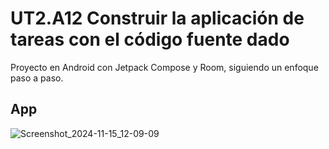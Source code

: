 # UT2.A12 Construir la aplicación de tareas con el código fuente dado

Proyecto en Android con Jetpack Compose y Room, siguiendo un enfoque paso a paso.

## App

![Screenshot_2024-11-15_12-09-09](https://github.com/user-attachments/assets/b1a4d0aa-9730-4398-97c9-23e063e22fc6)

